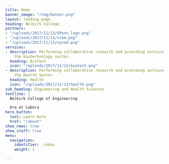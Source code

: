 ```yaml
---
title: Home
banner_image: "/img/banner.png"
layout: landing-page
heading: Belkirk College
partners:
- "/uploads/2017/11/13/UPenn_logo.png"
- "/uploads/2017/11/13/stem.png"
- "/uploads/2017/11/13/nysed.png"
services:
- description: Performing collaborative research and providing services to support
    the biotechnology sector.
  heading: BioTech
  icon: "/uploads/2017/11/13/biotech.png"
- description: Performing collaborative research and providing services to support
    the Health Sector.
  heading: Health
  icon: "/uploads/2017/11/13/health.png"
sub_heading: Engineering and Health Sciences
textline: |
  Belkirk College of Engineering

  Ora et Labora
hero_button:
  text: Learn more
  href: "/about"
show_news: true
show_staff: true
menu:
  navigation:
    identifier: _index
    weight: 1

---
```

